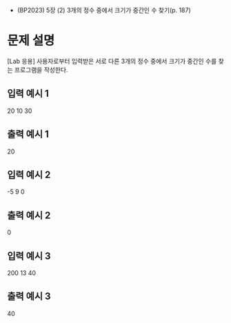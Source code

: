 - (BP2023) 5장 (2) 3개의 정수 중에서 크기가 중간인 수 찾기(p. 187)
# 문제 설명
[Lab 응용]
사용자로부터 입력받은 서로 다른 3개의 정수 중에서 크기가 중간인 수를 찾는
프로그램을 작성한다.

## 입력 예시 1
20 10 30

## 출력 예시 1
20

## 입력 예시 2
-5 9 0

## 출력 예시 2
0

## 입력 예시 3
200 13 40

## 출력 예시 3
40
